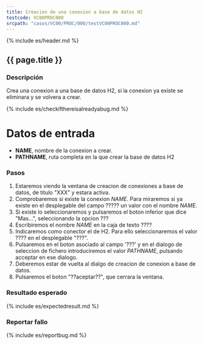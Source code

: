 ```yaml
---
title: Creacion de una conexion a base de datos H2
testcode: VC00PROC000
srcpath: "casos/VC00/PROC/000/testVC00PROC000.md"
---
```


{% include es/header.md %}

## {{ page.title }}

### Descripción

Crea una conexion a una base de datos H2, si la conexion ya existe se eliminara y se volvera a crear.

{% include es/checkifthereisalreadyabug.md %}

# Datos de entrada

* **NAME**, nombre de la conexion a crear.
* **PATHNAME**, ruta completa en la que crear la base de datos H2

### Pasos

1. Estaremos viendo la ventana de creacion de conexiones a base de datos, de titulo "XXX" y estara activa.
2. Comprobaremos si existe la conexion *NAME*. Para miraremos si ya existe en el desplegable 
   del campo ????? un valor con el nombre *NAME*.
3. Si existe lo seleccionaremos y pulsaremos el boton inferior que dice "Mas...", seleccionando la
   opcion ???
4. Escribiremos el nombre *NAME* en la caja de texto ????
5. Indicaremos como conector el de H2. Para ello seleccionaremos el valor ???? en el desplegable "???".
6. Pulsaremos en el boton asociado al campo '???' y en el dialogo de seleccion de fichero introduciremos 
   el valor *PATHNAME*, pulsando acceptar en ese dialogo.
7. Deberemos estar de vuelta al dialgo de creacion de conexion a base de datos.
8. Pulsaremos el boton "??aceptar??", que cerrara la ventana.
   
### Resultado esperado

{% include es/expectedresult.md %}

### Reportar fallo

{% include es/reportbug.md %}




